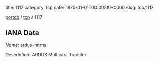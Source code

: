 title: 1117
category: tcp
date: 1970-01-01T00:00:00+0000
slug: tcp/1117

[portdb](/) / [tcp](/category/tcp.html) / 1117


## IANA Data

_Name:_ ardus-mtrns

_Description:_ ARDUS Multicast Transfer

